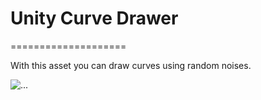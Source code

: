 # Unity Curve Drawer
====================

With this asset you can draw curves using random noises.

![...](https://im3.ezgif.com/tmp/ezgif-3-e293c76a07ac.gif)
